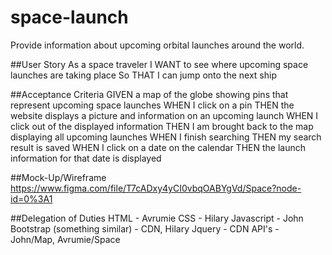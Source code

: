 # space-launch
Provide information about upcoming orbital launches around the world.

##User Story
As a space traveler 
I WANT to see where upcoming space launches are taking place
So THAT I can jump onto the next ship

##Acceptance Criteria
GIVEN a map of the globe showing pins that represent upcoming space launches
WHEN I click on a pin
THEN the website displays a picture and information on an upcoming launch
WHEN I click out of the displayed information
THEN I am brought back to the map displaying all upcoming launches
WHEN I finish searching
THEN my search result is saved
WHEN I click on a date on the calendar
THEN the launch information for that date is displayed

##Mock-Up/Wireframe
https://www.figma.com/file/T7cADxy4yCI0vbqOABYgVd/Space?node-id=0%3A1

##Delegation of Duties
HTML - Avrumie
CSS - Hilary 
Javascript - John
Bootstrap (something similar) - CDN, Hilary
Jquery - CDN
API's - John/Map, Avrumie/Space